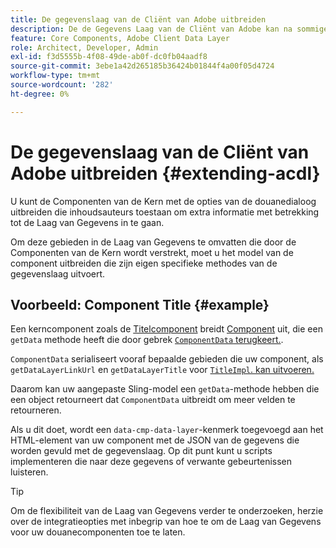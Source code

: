 ```yaml
---
title: De gegevenslaag van de Cliënt van Adobe uitbreiden
description: De de Gegevens Laag van de Cliënt van Adobe kan na sommige basispatronen worden uitgebreid
feature: Core Components, Adobe Client Data Layer
role: Architect, Developer, Admin
exl-id: f3d5555b-4f08-49de-ab0f-dc0fb04aadf8
source-git-commit: 3ebe1a42d265185b36424b01844f4a00f05d4724
workflow-type: tm+mt
source-wordcount: '282'
ht-degree: 0%

---
```


# De gegevenslaag van de Cliënt van Adobe uitbreiden {#extending-acdl}

U kunt de Componenten van de Kern met de opties van de douanedialoog uitbreiden die inhoudsauteurs toestaan om extra informatie met betrekking tot de Laag van Gegevens in te gaan.

Om deze gebieden in de Laag van Gegevens te omvatten die door de Componenten van de Kern wordt verstrekt, moet u het model van de component uitbreiden die zijn eigen specifieke methodes van de gegevenslaag uitvoert.

## Voorbeeld: Component Title {#example}

Een kerncomponent zoals de [Titelcomponent](https://github.com/adobe/aem-core-wcm-components/blob/master/bundles/core/src/main/java/com/adobe/cq/wcm/core/components/models/Title.java) breidt [Component](https://github.com/adobe/aem-core-wcm-components/blob/master/bundles/core/src/main/java/com/adobe/cq/wcm/core/components/models/Title.java) uit, die een `getData` methode heeft die door gebrek [`ComponentData` terugkeert.](https://github.com/adobe/aem-core-wcm-components/blob/master/bundles/core/src/main/java/com/adobe/cq/wcm/core/components/models/datalayer/ComponentData.java).

`ComponentData` serialiseert vooraf bepaalde gebieden die uw component, als  `getDataLayerLinkUrl` en  `getDataLayerTitle` voor  [`TitleImpl`. kan uitvoeren.](https://github.com/adobe/aem-core-wcm-components/blob/master/bundles/core/src/main/java/com/adobe/cq/wcm/core/components/internal/models/v1/TitleImpl.java)

Daarom kan uw aangepaste Sling-model een `getData`-methode hebben die een object retourneert dat `ComponentData` uitbreidt om meer velden te retourneren.

Als u dit doet, wordt een `data-cmp-data-layer`-kenmerk toegevoegd aan het HTML-element van uw component met de JSON van de gegevens die worden gevuld met de gegevenslaag. Op dit punt kunt u scripts implementeren die naar deze gegevens of verwante gebeurtenissen luisteren.

>[!TIP]
>
>Om de flexibiliteit van de Laag van Gegevens verder te onderzoeken, herzie over de integratieopties met inbegrip van hoe te om de Laag van Gegevens voor uw douanecomponenten toe te laten.
